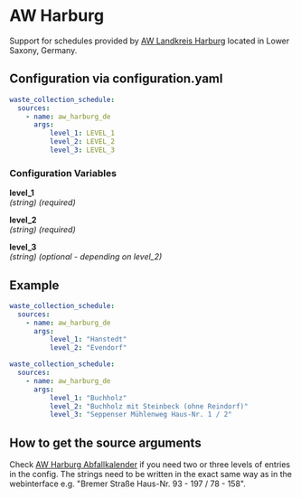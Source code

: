 # AW Harburg

Support for schedules provided by [AW Landkreis Harburg](https://www.landkreis-harburg.de) located in Lower Saxony, Germany.

## Configuration via configuration.yaml

```yaml
waste_collection_schedule:
  sources:
    - name: aw_harburg_de
      args:
          level_1: LEVEL_1
          level_2: LEVEL_2
          level_3: LEVEL_3
```

### Configuration Variables

**level_1**<br>
*(string) (required)*

**level_2**<br>
*(string) (required)*

**level_3**<br>
*(string) (optional - depending on level_2)*

## Example

```yaml
waste_collection_schedule:
  sources:
    - name: aw_harburg_de
      args:
          level_1: "Hanstedt"
          level_2: "Evendorf"
```


```yaml
waste_collection_schedule:
  sources:
    - name: aw_harburg_de
      args:
          level_1: "Buchholz"
          level_2: "Buchholz mit Steinbeck (ohne Reindorf)"
          level_3: "Seppenser Mühlenweg Haus-Nr. 1 / 2"
```

## How to get the source arguments

Check [AW Harburg Abfallkalender](https://www.landkreis-harburg.de/bauen-umwelt/abfallwirtschaft/abfallkalender/) if you need two or three levels of entries in the config. The strings need to be written in the exact same way as in the webinterface e.g. "Bremer Straße Haus-Nr. 93 - 197 / 78 - 158".
